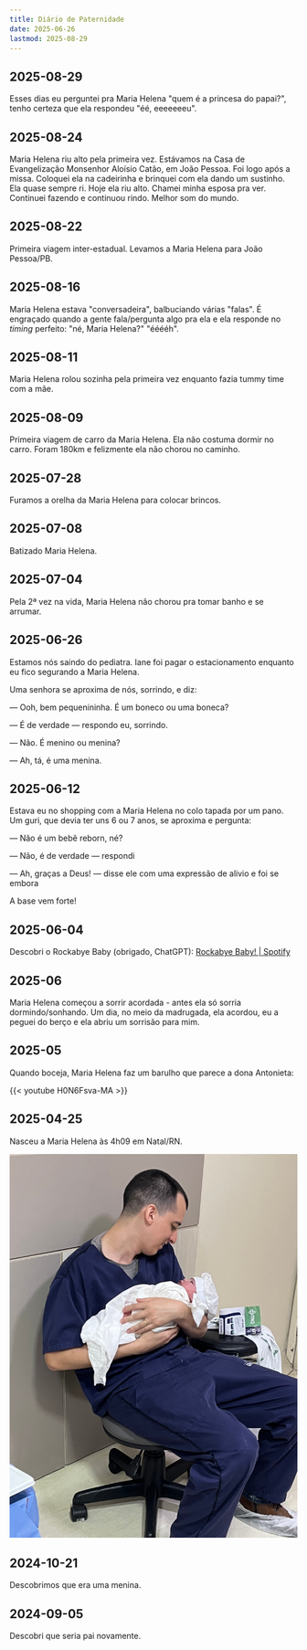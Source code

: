 ```yaml
---
title: Diário de Paternidade
date: 2025-06-26
lastmod: 2025-08-29
---
```


## 2025-08-29
Esses dias eu perguntei pra Maria Helena "quem é a princesa do papai?", tenho
certeza que ela respondeu "éé, eeeeeeeu".


## 2025-08-24
Maria Helena riu alto pela primeira vez. Estávamos na Casa de Evangelização
Monsenhor Aloísio Catão, em João Pessoa. Foi logo após a missa. Coloquei ela na
cadeirinha e brinquei com ela dando um sustinho. Ela quase sempre ri. Hoje ela
riu alto. Chamei minha esposa pra ver. Continuei fazendo e continuou rindo.
Melhor som do mundo.


## 2025-08-22
Primeira viagem inter-estadual. Levamos a Maria Helena para João Pessoa/PB.

## 2025-08-16
Maria Helena estava "conversadeira", balbuciando várias "falas". É
engraçado quando a gente fala/pergunta algo pra ela e ela responde no _timing_
perfeito: "né, Maria Helena?" "ééééh".


## 2025-08-11
Maria Helena rolou sozinha pela primeira vez enquanto fazia tummy time com a
mãe.


## 2025-08-09
Primeira viagem de carro da Maria Helena. Ela não costuma dormir no carro.
Foram 180km e felizmente ela não chorou no caminho.


## 2025-07-28
Furamos a orelha da Maria Helena para colocar brincos.


## 2025-07-08
Batizado Maria Helena.


## 2025-07-04
Pela 2ª vez na vida, Maria Helena não chorou pra tomar banho e se arrumar.


## 2025-06-26
Estamos nós saindo do pediatra. Iane foi pagar o estacionamento enquanto eu
fico segurando a Maria Helena.

Uma senhora se aproxima de nós, sorrindo, e diz:

— Ooh, bem pequenininha. É um boneco ou uma boneca?

— É de verdade — respondo eu, sorrindo.

— Não. É menino ou menina?

— Ah, tá, é uma menina.


## 2025-06-12
Estava eu no shopping com a Maria Helena no colo tapada por um pano. Um guri,
que devia ter uns 6 ou 7 anos, se aproxima e pergunta:

— Não é um bebê reborn, né?

— Não, é de verdade — respondi

— Ah, graças a Deus! — disse ele com uma expressão de alivio e foi se embora

A base vem forte!


## 2025-06-04
Descobri o Rockabye Baby (obrigado, ChatGPT): [Rockabye Baby! | Spotify](https://open.spotify.com/artist/5bHjVR4F2Tfq4Ha6x7K6wU?si=bztKMvYzRj6anS01yg_SvA)


## 2025-06
Maria Helena começou a sorrir acordada - antes ela só sorria
dormindo/sonhando. Um dia, no meio da madrugada, ela acordou, eu a peguei do
berço e ela abriu um sorrisão para mim.


## 2025-05
Quando boceja, Maria Helena faz um barulho que parece a dona Antonieta:

{{< youtube H0N6Fsva-MA >}}


## 2025-04-25
Nasceu a Maria Helena às 4h09 em Natal/RN.

![](/anotacoes/Assets/20250425.jpg)

## 2024-10-21
Descobrimos que era uma menina.


## 2024-09-05
Descobri que seria pai novamente.
